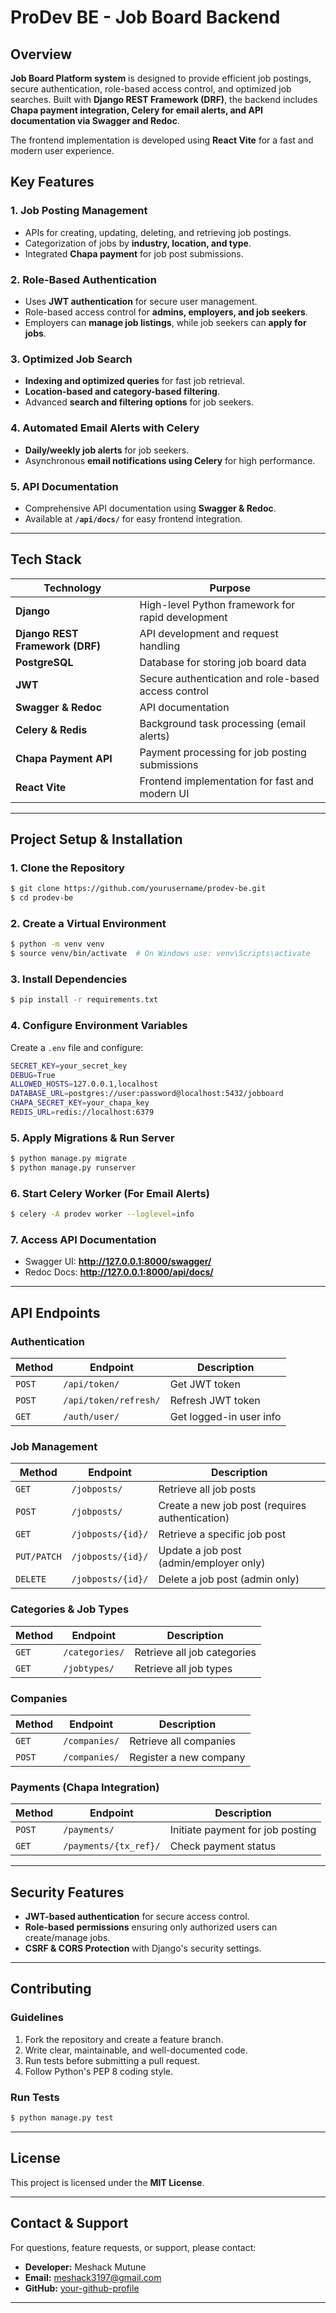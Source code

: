# ProDev BE - Job Board Backend

## **Overview**
**Job Board Platform system** is designed to provide efficient job postings, secure authentication, role-based access control, and optimized job searches. Built with **Django REST Framework (DRF)**, the backend includes **Chapa payment integration, Celery for email alerts, and API documentation via Swagger and Redoc**.

The frontend implementation is developed using **React Vite** for a fast and modern user experience.

## **Key Features**

### **1. Job Posting Management**
- APIs for creating, updating, deleting, and retrieving job postings.
- Categorization of jobs by **industry, location, and type**.
- Integrated **Chapa payment** for job post submissions.

### **2. Role-Based Authentication**
- Uses **JWT authentication** for secure user management.
- Role-based access control for **admins, employers, and job seekers**.
- Employers can **manage job listings**, while job seekers can **apply for jobs**.

### **3. Optimized Job Search**
- **Indexing and optimized queries** for fast job retrieval.
- **Location-based and category-based filtering**.
- Advanced **search and filtering options** for job seekers.

### **4. Automated Email Alerts with Celery**
- **Daily/weekly job alerts** for job seekers.
- Asynchronous **email notifications using Celery** for high performance.

### **5. API Documentation**
- Comprehensive API documentation using **Swagger & Redoc**.
- Available at **`/api/docs/`** for easy frontend integration.

---

## **Tech Stack**
| Technology | Purpose |
|------------|---------|
| **Django** | High-level Python framework for rapid development |
| **Django REST Framework (DRF)** | API development and request handling |
| **PostgreSQL** | Database for storing job board data |
| **JWT** | Secure authentication and role-based access control |
| **Swagger & Redoc** | API documentation |
| **Celery & Redis** | Background task processing (email alerts) |
| **Chapa Payment API** | Payment processing for job posting submissions |
| **React Vite** | Frontend implementation for fast and modern UI |

---

## **Project Setup & Installation**

### **1. Clone the Repository**
```sh
$ git clone https://github.com/yourusername/prodev-be.git
$ cd prodev-be
```

### **2. Create a Virtual Environment**
```sh
$ python -m venv venv
$ source venv/bin/activate  # On Windows use: venv\Scripts\activate
```

### **3. Install Dependencies**
```sh
$ pip install -r requirements.txt
```

### **4. Configure Environment Variables**
Create a `.env` file and configure:
```sh
SECRET_KEY=your_secret_key
DEBUG=True
ALLOWED_HOSTS=127.0.0.1,localhost
DATABASE_URL=postgres://user:password@localhost:5432/jobboard
CHAPA_SECRET_KEY=your_chapa_key
REDIS_URL=redis://localhost:6379
```

### **5. Apply Migrations & Run Server**
```sh
$ python manage.py migrate
$ python manage.py runserver
```

### **6. Start Celery Worker (For Email Alerts)**
```sh
$ celery -A prodev worker --loglevel=info
```

### **7. Access API Documentation**
- Swagger UI: **http://127.0.0.1:8000/swagger/**
- Redoc Docs: **http://127.0.0.1:8000/api/docs/**

---

## **API Endpoints**
### **Authentication**
| Method | Endpoint | Description |
|--------|---------|-------------|
| `POST` | `/api/token/` | Get JWT token |
| `POST` | `/api/token/refresh/` | Refresh JWT token |
| `GET` | `/auth/user/` | Get logged-in user info |

### **Job Management**
| Method | Endpoint | Description |
|--------|---------|-------------|
| `GET` | `/jobposts/` | Retrieve all job posts |
| `POST` | `/jobposts/` | Create a new job post (requires authentication) |
| `GET` | `/jobposts/{id}/` | Retrieve a specific job post |
| `PUT/PATCH` | `/jobposts/{id}/` | Update a job post (admin/employer only) |
| `DELETE` | `/jobposts/{id}/` | Delete a job post (admin only) |

### **Categories & Job Types**
| Method | Endpoint | Description |
|--------|---------|-------------|
| `GET` | `/categories/` | Retrieve all job categories |
| `GET` | `/jobtypes/` | Retrieve all job types |

### **Companies**
| Method | Endpoint | Description |
|--------|---------|-------------|
| `GET` | `/companies/` | Retrieve all companies |
| `POST` | `/companies/` | Register a new company |

### **Payments (Chapa Integration)**
| Method | Endpoint | Description |
|--------|---------|-------------|
| `POST` | `/payments/` | Initiate payment for job posting |
| `GET` | `/payments/{tx_ref}/` | Check payment status |

---

## **Security Features**
- **JWT-based authentication** for secure access control.
- **Role-based permissions** ensuring only authorized users can create/manage jobs.
- **CSRF & CORS Protection** with Django's security settings.

---

## **Contributing**
### **Guidelines**
1. Fork the repository and create a feature branch.
2. Write clear, maintainable, and well-documented code.
3. Run tests before submitting a pull request.
4. Follow Python's PEP 8 coding style.

### **Run Tests**
```sh
$ python manage.py test
```

---

## **License**
This project is licensed under the **MIT License**.

---

## **Contact & Support**
For questions, feature requests, or support, please contact:
- **Developer:** Meshack Mutune
- **Email:** meshack3197@gmail.com
- **GitHub:** [your-github-profile](https://github.com/yourusername)

---